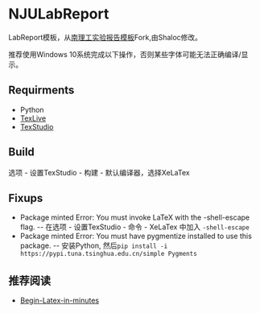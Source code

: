 # NJULabReport

LabReport模板，从[南理工实验报告模板](https://github.com/DocF/NjustLabReport)Fork,由Shaloc修改。

推荐使用Windows 10系统完成以下操作，否则某些字体可能无法正确编译/显示。

## Requirments
- Python
- [TexLive](https://mirrors.tuna.tsinghua.edu.cn/CTAN/systems/texlive/Images)
- [TexStudio](https://www.texstudio.org/)

## Build
选项 - 设置TexStudio - 构建 - 默认编译器，选择XeLaTex

## Fixups
- Package minted Error: You must invoke LaTeX with the -shell-escape flag.
-- 在选项 - 设置TexStudio - 命令 - XeLaTex 中加入 `-shell-escape`
- Package minted Error: You must have pygmentize installed to use this package. 
-- 安装Python, 然后`pip install -i https://pypi.tuna.tsinghua.edu.cn/simple Pygments`

## 推荐阅读
- [Begin-Latex-in-minutes](https://github.com/luongvo209/Begin-Latex-in-minutes)


